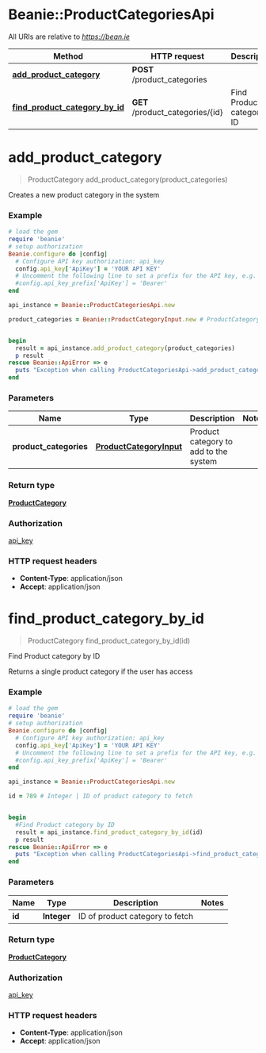 # Beanie::ProductCategoriesApi

All URIs are relative to *https://bean.ie*

Method | HTTP request | Description
------------- | ------------- | -------------
[**add_product_category**](ProductCategoriesApi.md#add_product_category) | **POST** /product_categories | 
[**find_product_category_by_id**](ProductCategoriesApi.md#find_product_category_by_id) | **GET** /product_categories/{id} | Find Product category by ID


# **add_product_category**
> ProductCategory add_product_category(product_categories)



Creates a new product category in the system

### Example
```ruby
# load the gem
require 'beanie'
# setup authorization
Beanie.configure do |config|
  # Configure API key authorization: api_key
  config.api_key['ApiKey'] = 'YOUR API KEY'
  # Uncomment the following line to set a prefix for the API key, e.g. 'Bearer' (defaults to nil)
  #config.api_key_prefix['ApiKey'] = 'Bearer'
end

api_instance = Beanie::ProductCategoriesApi.new

product_categories = Beanie::ProductCategoryInput.new # ProductCategoryInput | Product category to add to the system


begin
  result = api_instance.add_product_category(product_categories)
  p result
rescue Beanie::ApiError => e
  puts "Exception when calling ProductCategoriesApi->add_product_category: #{e}"
end
```

### Parameters

Name | Type | Description  | Notes
------------- | ------------- | ------------- | -------------
 **product_categories** | [**ProductCategoryInput**](ProductCategoryInput.md)| Product category to add to the system | 

### Return type

[**ProductCategory**](ProductCategory.md)

### Authorization

[api_key](../README.md#api_key)

### HTTP request headers

 - **Content-Type**: application/json
 - **Accept**: application/json



# **find_product_category_by_id**
> ProductCategory find_product_category_by_id(id)

Find Product category by ID

Returns a single product category if the user has access

### Example
```ruby
# load the gem
require 'beanie'
# setup authorization
Beanie.configure do |config|
  # Configure API key authorization: api_key
  config.api_key['ApiKey'] = 'YOUR API KEY'
  # Uncomment the following line to set a prefix for the API key, e.g. 'Bearer' (defaults to nil)
  #config.api_key_prefix['ApiKey'] = 'Bearer'
end

api_instance = Beanie::ProductCategoriesApi.new

id = 789 # Integer | ID of product category to fetch


begin
  #Find Product category by ID
  result = api_instance.find_product_category_by_id(id)
  p result
rescue Beanie::ApiError => e
  puts "Exception when calling ProductCategoriesApi->find_product_category_by_id: #{e}"
end
```

### Parameters

Name | Type | Description  | Notes
------------- | ------------- | ------------- | -------------
 **id** | **Integer**| ID of product category to fetch | 

### Return type

[**ProductCategory**](ProductCategory.md)

### Authorization

[api_key](../README.md#api_key)

### HTTP request headers

 - **Content-Type**: application/json
 - **Accept**: application/json



